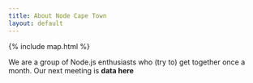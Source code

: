 ```yaml
---
title: About Node Cape Town
layout: default
---
```


<div>{% include map.html %}</div>



We are a group of Node.js enthusiasts who (try to) get together once a month.
Our next meeting is __data here__

